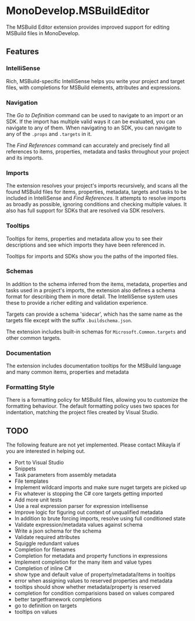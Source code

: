 # MonoDevelop.MSBuildEditor

The MSBuild Editor extension provides improved support for editing MSBuild files in MonoDevelop.

## Features

### IntelliSense

Rich, MSBuild-specific IntelliSense helps you write your project and target files, with completions for MSBuild elements, attributes and expressions.

### Navigation

The *Go to Definition* command can be used to navigate to an import or an SDK. If the import has multiple valid ways it can be evaluated, you can navigate to any of them. When navigating to an SDK, you can navigate to any of the `.props` and `.targets` in it.

The *Find References* command can accurately and precisely find all references to items, properties, metadata and tasks throughout your project and its imports.

### Imports

The extension resolves your project's imports recursively, and scans all the found MSBuild files for items, properties, metadata, targets and tasks to be included in IntelliSense and *Find References*. It attempts to resolve imports as broadly as possible, ignoring conditions and checking multiple values. It also has full support for SDKs that are resolved via SDK resolvers.

### Tooltips

Tooltips for items, properties and metadata allow you to see their descriptions and see which imports they have been referenced in.

Tooltips for imports and SDKs show you the paths of the imported files.

### Schemas

In addition to the schema inferred from the items, metadata, properties and tasks used in a project's imports, the extension also defines a schema format for describing them in more detail. The IntelliSense system uses these to provide a richer editing and validation experience.

Targets can provide a schema 'sidecar', which has the same name as the targets file except with the suffix `.buildschema.json`.

The extension includes built-in schemas for `Microsoft.Common.targets` and other common targets.

### Documentation

The extension includes documentation tooltips for the MSBuild language and many common items, properties and metadata

### Formatting Style

There is a formatting policy for MSBuild files, allowing you to customize the formatting behaviour. The default formatting policy uses two spaces for indentation, matching the project files created by Visual Studio.

## TODO

The following feature are not yet implemented. Please contact Mikayla if you are interested in helping out.

* Port to Visual Studio
* Snippets
* Task parameters from assembly metadata
* File templates
* Implement wildcard imports and make sure nuget targets are picked up
* Fix whatever is stopping the C# core targets getting imported
* Add more unit tests
* Use a real expression parser for expression intellisense
* Improve logic for figuring out context of unqualified metadata
* In addition to brute forcing imports, resolve using full conditioned state
* Validate expression/metadata values against schema
* Write a json schema for the schema
* Validate required attributes
* Squiggle redundant values
* Completion for filenames
* Completion for metadata and property functions in expressions
* Implement completion for the many item and value types
* Completion of inline C#
* show type and default value of property/metadata/items in tooltips
* error when assigning values to reserved properties and metadata
* tooltips should show whether metadata/property is reserved
* completion for condition comparisions based on values compared
* better targetframework completions
* go to definition on targets
* tooltips on values
